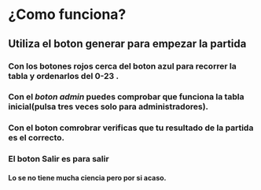 # ¿Como funciona?  
## Utiliza el boton generar para empezar la partida  
### Con los botones rojos cerca del boton azul para recorrer la tabla y ordenarlos del 0-23 .  
### Con el *boton admin* puedes comprobar que funciona la tabla inicial(pulsa tres veces solo para administradores).  
### Con el boton comrobrar verificas que tu resultado de la partida es el correcto.
### El boton Salir es para salir  
#### Lo se no tiene mucha ciencia pero por si acaso. 